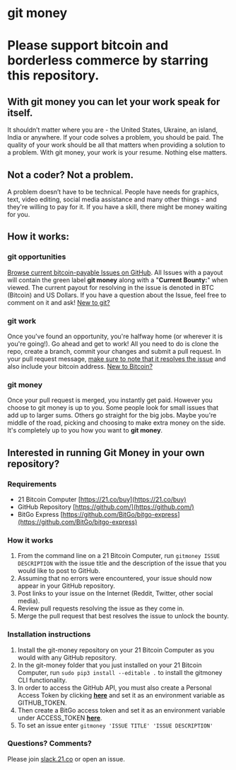 # git money

# Please support bitcoin and borderless commerce by starring this repository.

## With git money you can let your work speak for itself.

It shouldn’t matter where you are - the United States, Ukraine, an island, India
or anywhere. If your code solves a problem, you should be paid. The quality of
your work should be all that matters when providing a solution to a problem.
With git money, your work is your resume. Nothing else matters.

## Not a coder? Not a problem.

A problem doesn’t have to be technical. People have needs for graphics, text,
video editing, social media assistance and many other things - and they're
willing to pay for it. If you have a skill, there might be money waiting for
you.

## How it works:

### git opportunities

[Browse current bitcoin-payable Issues on GitHub](https://github.com/21hackers/git-money/issues?q=is%3Aissue+is%3Aopen+label%3A%22git+money%22).
All Issues with a payout will contain the green label **git money** along with a
"**Current Bounty:**" when viewed. The current payout for resolving in the issue
is denoted in BTC (Bitcoin) and US Dollars. If you have a question about the
Issue, feel free to comment on it and ask! [New to
git?](https://guides.github.com/activities/hello-world/)

### git work

Once you've found an opportunity, you're halfway home (or wherever it is you're
going!). Go ahead and get to work! All you need to do is clone the repo, create
a branch, commit your changes and submit a pull request. In your pull request
message, [make sure to note that it resolves the
issue](https://github.com/blog/1506-closing-issues-via-pull-requests)  and also include your
bitcoin address. [New to Bitcoin?](https://bitcoin.org/en/bitcoin-for-individuals)

### git money

Once your pull request is merged, you instantly get paid. However you choose to
git money is up to you. Some people look for small issues that add up to larger
sums. Others go straight for the big jobs. Maybe you're middle of the road,
picking and choosing to make extra money on the side. It's completely up to you
how you want to **git money**.

## Interested in running Git Money in your own repository?

### Requirements
- 21 Bitcoin Computer [https://21.co/buy](https://21.co/buy)
- GitHub Repository [https://github.com/](https://github.com/)
- BitGo Express [https://github.com/BitGo/bitgo-express](https://github.com/BitGo/bitgo-express)

### How it works
1. From the command line on a 21 Bitcoin Computer, run `gitmoney ISSUE DESCRIPTION` with the issue title and the description of the issue that you would like to post to GitHub.
2. Assuming that no errors were encountered, your issue should now appear in your GitHub repository.
3. Post links to your issue on the Internet (Reddit, Twitter, other social media).
4. Review pull requests resolving the issue as they come in.
5. Merge the pull request that best resolves the issue to unlock the bounty.

### Installation instructions
1. Install the git-money repository on your 21 Bitcoin Computer as you would with any GitHub repository.
2. In the git-money folder that you just installed on your 21 Bitcoin Computer, run `sudo pip3 install --editable .` to install the gitmoney CLI functionality.
3. In order to access the GitHub API, you must also create a Personal Access Token by clicking **[here](https://github.com/settings/tokens)** and set it as an environment variable as GITHUB_TOKEN.
4. Then create a BitGo access token and set it as an environment variable under ACCESS_TOKEN **[here](https://www.bitgo.com)**.
5. To set an issue enter `gitmoney 'ISSUE TITLE' 'ISSUE DESCRIPTION'`

### Questions? Comments?

Please join [slack.21.co](https://slack.21.co/) or open an issue.
